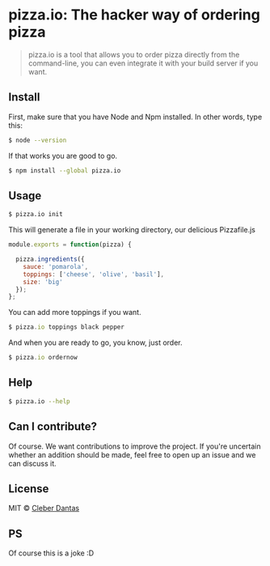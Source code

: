 # pizza.io: The hacker way of ordering pizza

> pizza.io is a tool that allows you to order pizza directly from the command-line, you can even integrate it with your build server if you want. 


## Install
First, make sure that you have Node and Npm installed. 
In other words, type this:

```sh
$ node --version
```

If that works you are good to go.

```sh
$ npm install --global pizza.io
```


## Usage

```sh
$ pizza.io init
```
This will generate a file in your working directory, our delicious Pizzafile.js

```js
module.exports = function(pizza) {

  pizza.ingredients({
  	sauce: 'pomarola',
    toppings: ['cheese', 'olive', 'basil'],
    size: 'big'
  });
};
```
You can add more toppings if you want.

```js
$ pizza.io toppings black pepper
```
And when you are ready to go, you know, just order.

```js
$ pizza.io ordernow
```

## Help

```sh
$ pizza.io --help
```

## Can I contribute?

Of course. We want contributions to improve the project. If you're uncertain whether an addition should be made, feel
free to open up an issue and we can discuss it.


## License

MIT © [Cleber Dantas](http://www.cleberdantas.com)

## PS

Of course this is a joke :D
